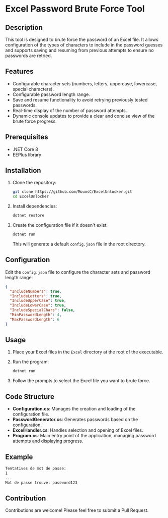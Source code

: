 # Excel Password Brute Force Tool

## Description

This tool is designed to brute force the password of an Excel file. It allows configuration of the types of characters to include in the password guesses and supports saving and resuming from previous attempts to ensure no passwords are retried.

## Features

- Configurable character sets (numbers, letters, uppercase, lowercase, special characters).
- Configurable password length range.
- Save and resume functionality to avoid retrying previously tested passwords.
- Real-time display of the number of password attempts.
- Dynamic console updates to provide a clear and concise view of the brute force progress.

## Prerequisites

- .NET Core 8
- EEPlus library

## Installation

1. Clone the repository:

   ```sh
   git clone https://github.com/MounsC/ExcelUnlocker.git
   cd ExcelUnlocker
   ```

2. Install dependencies:

   ```sh
   dotnet restore
   ```

3. Create the configuration file if it doesn't exist:

   ```sh
   dotnet run
   ```

   This will generate a default `config.json` file in the root directory.

## Configuration

Edit the `config.json` file to configure the character sets and password length range:

```json
{
  "IncludeNumbers": true,
  "IncludeLetters": true,
  "IncludeUpperCase": true,
  "IncludeLowerCase": true,
  "IncludeSpecialChars": false,
  "MinPasswordLength": 4,
  "MaxPasswordLength": 6
}
```

## Usage

1. Place your Excel files in the `Excel` directory at the root of the executable.

2. Run the program:

   ```sh
   dotnet run
   ```

3. Follow the prompts to select the Excel file you want to brute force.

## Code Structure

- **Configuration.cs**: Manages the creation and loading of the configuration file.
- **PasswordGenerator.cs**: Generates passwords based on the configuration.
- **ExcelHandler.cs**: Handles selection and opening of Excel files.
- **Program.cs**: Main entry point of the application, managing password attempts and displaying progress.

## Example

```sh
Tentatives de mot de passe:
1
...
Mot de passe trouvé: password123
```

## Contribution

Contributions are welcome! Please feel free to submit a Pull Request.
